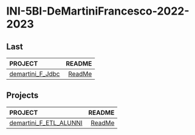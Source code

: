 # INI-5BI-DeMartiniFrancesco-2022-2023

## Last

| PROJECT | README |
| :--- | ---: |
| [demartini_F_Jdbc](https://github.com/deMartiniFrancesco/INI-5BI-DeMartiniFrancesco-2022-2023/tree/master/src/main/java/deMartiniFrancesco/projects//demartini_F_Jdbc/bin) | [ReadMe](https://github.com/deMartiniFrancesco/INI-5BI-DeMartiniFrancesco-2022-2023/tree/master/src/main/java/deMartiniFrancesco/projects//demartini_F_Jdbc/doc/README.md) |

## Projects

| PROJECT | README |
| :--- | ---: |
| [demartini_F_ETL_ALUNNI](https://github.com/deMartiniFrancesco/INI-5BI-DeMartiniFrancesco-2022-2023/tree/master/src/main/java/deMartiniFrancesco/projects//demartini_F_ETL_ALUNNI/bin) | [ReadMe](https://github.com/deMartiniFrancesco/INI-5BI-DeMartiniFrancesco-2022-2023/tree/master/src/main/java/deMartiniFrancesco/projects//demartini_F_ETL_ALUNNI/doc/README.md) |
